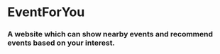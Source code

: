 # EventForYou
### A website which can show nearby events and recommend events based on your interest.
